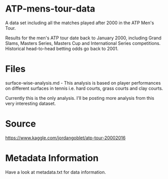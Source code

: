 # ATP-mens-tour-data
A data set including all the matches played after 2000 in the ATP Men's Tour.

Results for the men's ATP tour date back to January 2000, including Grand Slams, Masters Series, Masters Cup and International Series competitions. Historical head-to-head betting odds go back to 2001.

# Files

surface-wise-analysis.md - This analysis is based on player performances on different surfaces in tennis i.e. hard courts, grass courts and clay courts.

Currently this is the only analysis. I'll be posting more analysis from this very interesting dataset.

# Source

https://www.kaggle.com/jordangoblet/atp-tour-20002016

# Metadata Information

Have a look at metadata.txt for data information.
